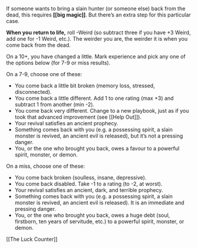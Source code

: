 
If someone wants to bring a slain hunter (or someone else) back from the dead, this requires **[[big magic]]**. But there’s an extra step for this particular case.

**When you** **return to life,** roll -Weird (so subtract three if you have +3 Weird, add one for -1 Weird, etc.). The weirder you are, the weirder it is when you come back from the dead.

On a 10+, you have changed a little. Mark experience and pick any one of the options below (for 7-9 or miss results).

On a 7-9, choose one of these:

- You come back a little bit broken (memory loss, stressed, disconnected).
- You come back a little different. Add 1 to one rating (max +3) and subtract 1 from another (min -2).
- You come back very different. Change to a new playbook, just as if you took that advanced improvement (see [[Help Out]]).
- Your revival satisfies an ancient prophecy.
- Something comes back with you (e.g. a possessing spirit, a slain monster is revived, an ancient evil is released), but it’s not a pressing danger.
- You, or the one who brought you back, owes a favour to a powerful spirit, monster, or demon.

On a miss, choose one of these:

- You come back broken (soulless, insane, depressive).
- You come back disabled. Take -1 to a rating (to -2, at worst).
- Your revival satisfies an ancient, dark, and terrible prophecy.
- Something comes back with you (e.g. a possessing spirit, a slain monster is revived, an ancient evil is released). It is an immediate and pressing danger.
- You, or the one who brought you back, owes a huge debt (soul, firstborn, ten years of servitude, etc.) to a powerful spirit, monster, or demon.

[[The Luck Counter]]

